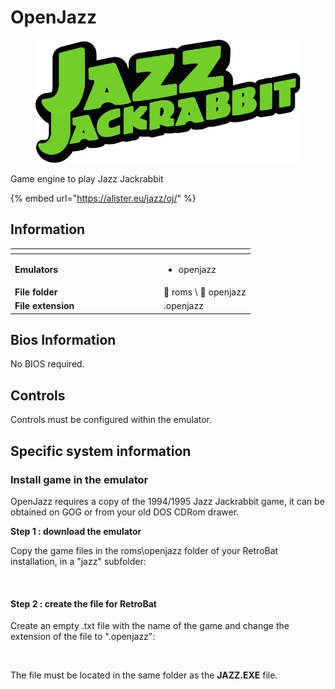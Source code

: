 # OpenJazz

<div align="left"><figure><img src="https://raw.githubusercontent.com/fabricecaruso/es-theme-carbon/e1e3f326b01db8c8ad706d1dda3b77c1f26e3890/art/logos/openjazz.svg" alt=""><figcaption></figcaption></figure></div>

Game engine to play Jazz Jackrabbit

{% embed url="https://alister.eu/jazz/oj/" %}

## Information

<table data-header-hidden><thead><tr><th width="224"></th><th></th></tr></thead><tbody><tr><td><strong>Emulators</strong></td><td><ul><li>openjazz</li></ul></td></tr><tr><td><strong>File folder</strong></td><td><span data-gb-custom-inline data-tag="emoji" data-code="1f4c2">📂</span> roms \ <span data-gb-custom-inline data-tag="emoji" data-code="1f4c2">📂</span> openjazz</td></tr><tr><td><strong>File extension</strong></td><td>.openjazz</td></tr></tbody></table>

## Bios Information

No BIOS required.

## Controls

Controls must be configured within the emulator.

## Specific system information

### Install game in the emulator

OpenJazz requires a copy of the 1994/1995 Jazz Jackrabbit game, it can be obtained on GOG or from your old DOS CDRom drawer.

**Step 1 : download the emulator**

Copy the game files in the roms\openjazz folder of your RetroBat installation, in a "jazz" subfolder:

<div align="left"><figure><img src="https://i.imgur.com/lPqU55R.png" alt=""><figcaption></figcaption></figure></div>

#### Step 2 : create the file for RetroBat

Create an empty .txt file with the name of the game and change the extension of the file to ".openjazz":

<div align="left"><figure><img src="https://i.imgur.com/f0eqO33.png" alt=""><figcaption></figcaption></figure></div>

The file must be located in the same folder as the **JAZZ.EXE** file.
